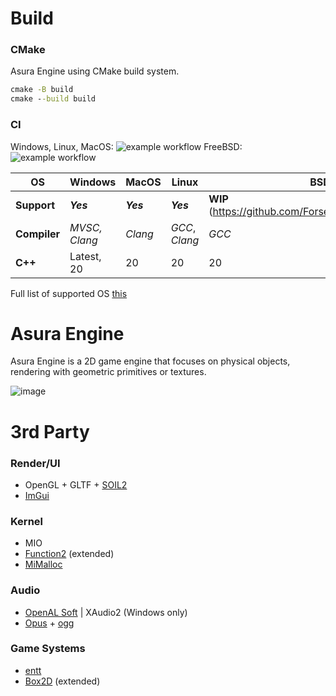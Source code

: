 # Build
### CMake
Asura Engine using CMake build system.
```cmd 
cmake -B build
cmake --build build
```
### CI 
Windows, Linux, MacOS: ![example workflow](https://github.com/ForserX/Asura2D/actions/workflows/cmake.yml/badge.svg)
FreeBSD: ![example workflow](https://api.cirrus-ci.com/github/ForserX/Asura2D.svg)

|__OS__|Windows|MacOS|Linux|BSD|
|---|---|---|---|---|
|__Support__| *__Yes__* | *__Yes__* | *__Yes__*| __WIP__ (https://github.com/ForserX/Asura2D/issues/8) |
|__Compiler__| *MVSC, Clang* | *Clang* | *GCC*, *Clang*| *GCC* |
|__C++__| Latest, 20 | 20 | 20 | 20 |

Full list of supported OS [this](https://github.com/ForserX/Asura2D/blob/master/.github/OSTestsReport.md)
# Asura Engine 
Asura Engine is a 2D game engine that focuses on physical objects, rendering with geometric primitives or textures.

![image](https://user-images.githubusercontent.com/13867290/209982198-a1d3a83a-ba33-43e8-b5c1-d1e61fbbce92.gif)


# 3rd Party
### Render/UI
* OpenGL + GLTF + [SOIL2](https://github.com/SpartanJ/SOIL2.git)
* [ImGui](https://github.com/ocornut/imgui)
### Kernel
* MIO
* [Function2](https://github.com/Naios/function2) (extended)
* [MiMalloc](https://github.com/microsoft/mimalloc)
### Audio
* [OpenAL Soft](https://github.com/kcat/openal-soft) | XAudio2 (Windows only)
* [Opus](https://github.com/xiph/opus) + [ogg](https://github.com/xiph/ogg) 
### Game Systems
* [entt](https://github.com/skypjack/entt)
* [Box2D](https://box2d.org) (extended)
